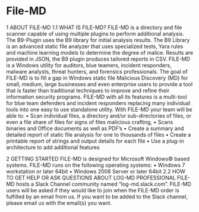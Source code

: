 # File-MD

1 ABOUT FILE-MD
1.1 WHAT IS FILE-MD?
FILE-MD is a directory and file scanner capable of using multiple plugins to perform additional analysis.
The B9-Plugin uses the B9 library for initial analysis results. The B9 Library is an advanced static file
analyzer that uses specialized tests, Yara rules and machine learning models to determine the degree of
malice. Results are provided in JSON, the B9 plugin produces tailored reports in CSV. FILE-MD is a
Windows utility for auditors, blue teamers, incident responders, malware analysts, threat hunters, and
forensics professionals. The goal of FILE-MD is to fill a gap in Windows static file Malicious Discovery
(MD) for small, medium, large businesses and even enterprise users to provide a tool that is faster than
traditional techniques to improve and refine their information security programs.
FILE-MD with all its features is a multi-tool for blue team defenders and incident responders replacing
many individual tools into one easy to use standalone utility.
With FILE-MD your team will be able to:
• Scan individual files, a directory and/or sub-directories of files, or even a file share of files for
signs of files malicious crafting,
• Scans binaries and Office documents as well as PDF’s
• Create a summary and detailed report of static file analysis for one to thousands of files
• Create a printable report of strings and output details for each file
• Use a plug-in architecture to add additional features

2 GETTING STARTED
FILE-MD is designed for Microsoft Windows© based systems. FILE-MD runs on the following operating
systems:
• Windows 7 workstation or later 64bit
• Windows 2008 Server or later 64bit
2.2 HOW TO GET HELP OR ASK QUESTIONS ABOUT LOG-MD PROFESSIONAL
FILE-MD hosts a Slack Channel community named “log-md.slack.com”. FILE-MD users will be asked if
they would like to join when the FILE-MD order is fulfilled by an email from us. If you want to be added
to the Slack channel, please email us with the email(s) you want.
